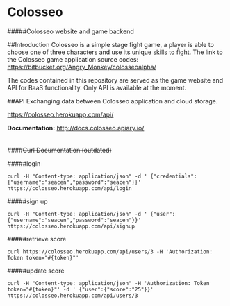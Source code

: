 # Colosseo
#####Colosseo website and game backend

##Introduction
Colosseo is a simple stage fight game, a player is able to choose one of three characters and use its unique skills to fight. The link to the Colosseo game application source codes: <https://bitbucket.org/Angry_Monkey/colosseoalpha/>

The codes contained in this repository are served as the game website and API for BaaS functionality. Only API is available at the moment.

##API
Exchanging data between Colosseo application and cloud storage.

<https://colosseo.herokuapp.com/api/>

**Documentation:** <http://docs.colosseo.apiary.io/>
<br>
<br>
<br>
####~~Curl Documentation (outdated)~~

#####login
```
curl -H "Content-type: application/json" -d ' {"credentials":{"username":"seacen","password":"seacen"}}' https://colosseo.herokuapp.com/api/login
```

#####sign up
```
curl -H "Content-type: application/json" -d ' {"user":{"username":"seacen","password":"seacen"}}' https://colosseo.herokuapp.com/api/signup
```

#####retrieve score
```
curl https://colosseo.herokuapp.com/api/users/3 -H 'Authorization: Token token="#{token}"'
```

#####update score
```
curl -H "Content-type: application/json" -H 'Authorization: Token token="#{token}"' -d ' {"user":{"score":"25"}}' https://colosseo.herokuapp.com/api/users/3
```
